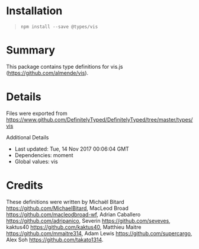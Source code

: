 # Installation
> `npm install --save @types/vis`

# Summary
This package contains type definitions for vis.js (https://github.com/almende/vis).

# Details
Files were exported from https://www.github.com/DefinitelyTyped/DefinitelyTyped/tree/master/types/vis

Additional Details
 * Last updated: Tue, 14 Nov 2017 00:06:04 GMT
 * Dependencies: moment
 * Global values: vis

# Credits
These definitions were written by Michaël Bitard <https://github.com/MichaelBitard>, MacLeod Broad <https://github.com/macleodbroad-wf>, Adrian Caballero <https://github.com/adripanico>, Severin <https://github.com/seveves>, kaktus40 <https://github.com/kaktus40>, Matthieu Maitre <https://github.com/mmaitre314>, Adam Lewis <https://github.com/supercargo>, Alex Soh <https://github.com/takato1314>.
